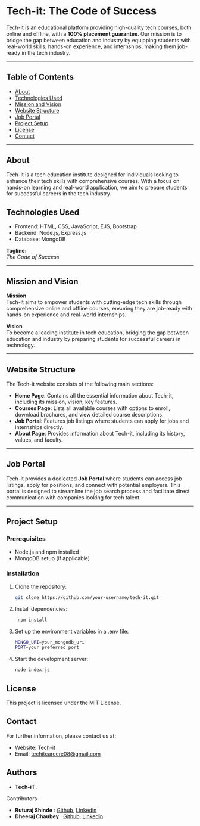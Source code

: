 # Tech-it: The Code of Success

Tech-it is an educational platform providing high-quality tech courses, both online and offline, with a **100% placement guarantee**. Our mission is to bridge the gap between education and industry by equipping students with real-world skills, hands-on experience, and internships, making them job-ready in the tech industry.

---

## Table of Contents

- [About](#about)
- [Technologies Used](#technologies-used)
- [Mission and Vision](#mission-and-vision)
- [Website Structure](#website-structure)
- [Job Portal](#job-portal)
- [Project Setup](#project-setup)
- [License](#license)
- [Contact](#contact)

---

## About

Tech-it is a tech education institute designed for individuals looking to enhance their tech skills with comprehensive courses. With a focus on hands-on learning and real-world application, we aim to prepare students for successful careers in the tech industry.

## Technologies Used
- Frontend: HTML, CSS, JavaScript, EJS, Bootstrap
- Backend: Node.js, Express.js
- Database: MongoDB


**Tagline:**  
*The Code of Success*

---

## Mission and Vision

**Mission**  
Tech-it aims to empower students with cutting-edge tech skills through comprehensive online and offline courses, ensuring they are job-ready with hands-on experience and real-world internships.

**Vision**  
To become a leading institute in tech education, bridging the gap between education and industry by preparing students for successful careers in technology.

---

## Website Structure

The Tech-it website consists of the following main sections:

- **Home Page**: Contains all the essential information about Tech-it, including its mission, vision, key features.
- **Courses Page**: Lists all available courses with options to enroll, download brochures, and view detailed course descriptions.
- **Job Portal**: Features job listings where students can apply for jobs and internships directly.
- **About Page**: Provides information about Tech-it, including its history, values, and faculty.

---

## Job Portal

Tech-it provides a dedicated **Job Portal** where students can access job listings, apply for positions, and connect with potential employers. This portal is designed to streamline the job search process and facilitate direct communication with companies looking for tech talent.

---

## Project Setup

### Prerequisites

- Node.js and npm installed
- MongoDB setup (if applicable)

### Installation

1. Clone the repository:
   ```bash
   git clone https://github.com/your-username/tech-it.git

2. Install dependencies:

   ```bash
    npm install

3. Set up the environment variables in a .env file:

    ```bash
    MONGO_URI=your_mongodb_uri
    PORT=your_preferred_port

4. Start the development server:

    ```bash
    node index.js

## License
This project is licensed under the MIT License.

## Contact
For further information, please contact us at:

- Website: Tech-it
- Email: techitcareere08@gmail.com

## Authors

- **Tech-iT** .

 Contributors-

- **Ruturaj Shinde** :
[Github](https://github.com/ruturaj1011),
[Linkedin](https://www.linkedin.com/in/ruturaj-shinde-906658249)
- **Dheeraj Chaubey** :
[Github](https://github.com/dhirucha),
[Linkedin](https://www.linkedin.com/in/dheeraj-chaubey2312/)